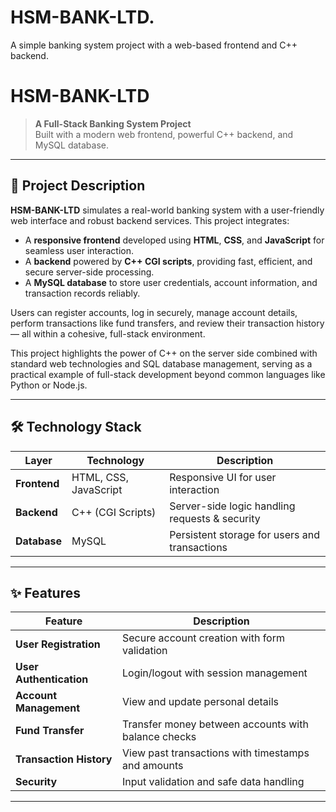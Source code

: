 # HSM-BANK-LTD.
A simple banking system project with a web-based frontend and C++ backend.

# HSM-BANK-LTD

> **A Full-Stack Banking System Project**  
> Built with a modern web frontend, powerful C++ backend, and MySQL database.

---

## 🚀 Project Description

**HSM-BANK-LTD** simulates a real-world banking system with a user-friendly web interface and robust backend services. This project integrates:

- A **responsive frontend** developed using **HTML**, **CSS**, and **JavaScript** for seamless user interaction.
- A **backend** powered by **C++ CGI scripts**, providing fast, efficient, and secure server-side processing.
- A **MySQL database** to store user credentials, account information, and transaction records reliably.

Users can register accounts, log in securely, manage account details, perform transactions like fund transfers, and review their transaction history — all within a cohesive, full-stack environment.

This project highlights the power of C++ on the server side combined with standard web technologies and SQL database management, serving as a practical example of full-stack development beyond common languages like Python or Node.js.

---

## 🛠️ Technology Stack

| Layer        | Technology          | Description                                   |
| ------------ | ------------------- | --------------------------------------------- |
| **Frontend** | HTML, CSS, JavaScript | Responsive UI for user interaction             |
| **Backend**  | C++ (CGI Scripts)    | Server-side logic handling requests & security |
| **Database** | MySQL                | Persistent storage for users and transactions  |

---

## ✨ Features

| Feature                  | Description                                      |
| ------------------------ | ------------------------------------------------|
| **User Registration**    | Secure account creation with form validation     |
| **User Authentication**  | Login/logout with session management             |
| **Account Management**   | View and update personal details                  |
| **Fund Transfer**        | Transfer money between accounts with balance checks |
| **Transaction History**  | View past transactions with timestamps and amounts|
| **Security**             | Input validation and safe data handling           |

---



